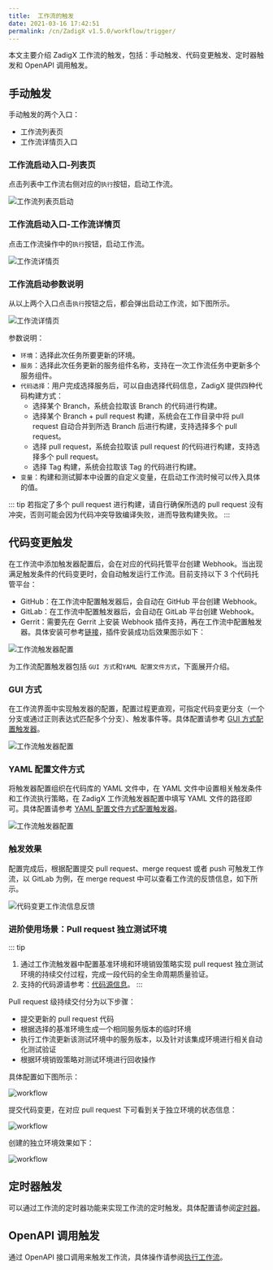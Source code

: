 ```yaml
---
title:  工作流的触发
date: 2021-03-16 17:42:51
permalink: /cn/ZadigX v1.5.0/workflow/trigger/
---
```


本文主要介绍 ZadigX 工作流的触发，包括：手动触发、代码变更触发、定时器触发和 OpenAPI 调用触发。

## 手动触发

手动触发的两个入口：
- 工作流列表页
- 工作流详情页入口

### 工作流启动入口-列表页

点击列表中工作流右侧对应的`执行`按钮，启动工作流。

![工作流列表页启动](./_images/workflow_trigger_1.png)

### 工作流启动入口-工作流详情页

点击工作流操作中的`执行`按钮，启动工作流。

![工作流详情页](./_images/workflow_trigger_2.png)

### 工作流启动参数说明

从以上两个入口点击`执行`按钮之后，都会弹出启动工作流，如下图所示。

![工作流详情页](./_images/workflow_trigger_3.png)

参数说明：

- `环境`：选择此次任务所要更新的环境。
- `服务`：选择此次任务更新的服务组件名称，支持在一次工作流任务中更新多个服务组件。
- `代码选择`：用户完成选择服务后，可以自由选择代码信息，ZadigX 提供四种代码构建方式：
    - 选择某个 Branch，系统会拉取该 Branch 的代码进行构建。
    - 选择某个 Branch + pull request 构建，系统会在工作目录中将 pull request 自动合并到所选 Branch 后进行构建，支持选择多个 pull request。
    - 选择 pull request，系统会拉取该 pull request 的代码进行构建，支持选择多个 pull request。
    - 选择 Tag 构建，系统会拉取该 Tag 的代码进行构建。
- `变量`：构建和测试脚本中设置的自定义变量，在启动工作流时候可以传入具体的值。

::: tip
若指定了多个 pull request 进行构建，请自行确保所选的 pull request 没有冲突，否则可能会因为代码冲突导致编译失败，进而导致构建失败。
:::

## 代码变更触发

在工作流中添加触发器配置后，会在对应的代码托管平台创建 Webhook。当出现满足触发条件的代码变更时，会自动触发运行工作流。目前支持以下 3 个代码托管平台：

- GitHub：在工作流中配置触发器后，会自动在 GitHub 平台创建 Webhook。
- GitLab：在工作流中配置触发器后，会自动在 GitLab 平台创建 Webhook。
- Gerrit：需要先在 Gerrit 上安装 Webhook 插件支持，再在工作流中配置触发器。具体安装可参考[链接](https://gerrit-review.googlesource.com/Documentation/config-plugins.html#installation)，插件安装成功后效果图示如下：

![工作流触发器配置](./_images/gerrit_webhook_plugin.png)

为工作流配置触发器包括 `GUI 方式`和`YAML 配置文件方式`，下面展开介绍。

### GUI 方式
在工作流界面中实现触发器的配置，配置过程更直观，可指定代码变更分支（一个分支或通过正则表达式匹配多个分支）、触发事件等。具体配置请参考 [GUI 方式配置触发器](/ZadigX%20v1.5.0/project/workflow/#gui-方式)。

![工作流触发器配置](./_images/workflow_trigger_by_webhook_1.png)

### YAML 配置文件方式

将触发器配置组织在代码库的 YAML 文件中，在 YAML 文件中设置相关触发条件和工作流执行策略，在 ZadigX 工作流触发器配置中填写 YAML 文件的路径即可。具体配置请参考 [YAML 配置文件方式配置触发器](/ZadigX%20v1.5.0/project/workflow/#yaml-方式)。

![工作流触发器配置](./_images/workflow_trigger_by_webhook_2.png)

### 触发效果

配置完成后，根据配置提交 pull request、merge request 或者 push 可触发工作流，以 GitLab 为例，在 merge request 中可以查看工作流的反馈信息，如下所示。

![代码变更工作流信息反馈](./_images/workflow_trigger_5.png)

### 进阶使用场景：Pull request 独立测试环境
::: tip
1. 通过工作流触发器中配置基准环境和环境销毁策略实现 pull request 独立测试环境的持续交付过程，完成一段代码的全生命周期质量验证。
2. 支持的代码源请参考：[代码源信息](/ZadigX%20v1.5.0/settings/codehost/overview/#功能兼容列表)。
:::

Pull request 级持续交付分为以下步骤：
- 提交更新的 pull request 代码
- 根据选择的基准环境生成一个相同服务版本的临时环境
- 执行工作流更新该测试环境中的服务版本，以及针对该集成环境进行相关自动化测试验证
- 根据环境销毁策略对测试环境进行回收操作

具体配置如下图所示：

![workflow](./_images/workflow_trigger_4.png)

提交代码变更，在对应 pull request 下可看到关于独立环境的状态信息：

![workflow](./_images/webhook_status_on_gitlab.png)

创建的独立环境效果如下：

![workflow](./_images/pr_create_env.png)

## 定时器触发

可以通过工作流的定时器功能来实现工作流的定时触发。具体配置请参阅[定时器](/ZadigX%20v1.5.0/project/workflow/#定时器)。

## OpenAPI 调用触发

通过 OpenAPI  接口调用来触发工作流，具体操作请参阅[执行工作流](/ZadigX%20v1.5.0/api/workflow/#执行工作流)。
